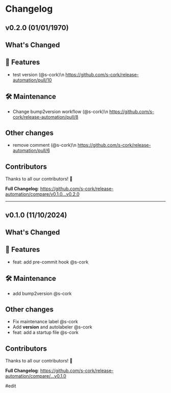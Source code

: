 # Changelog

## v0.2.0 (01/01/1970)
## What's Changed
## 🚀 Features

- test version (@s-cork)\n  https://github.com/s-cork/release-automation/pull/10

## 🛠 Maintenance

- Change bump2version workflow (@s-cork)\n  https://github.com/s-cork/release-automation/pull/8

## Other changes

- remove comment (@s-cork)\n  https://github.com/s-cork/release-automation/pull/6

## Contributors
Thanks to all our contributors! 🎉

**Full Changelog**: https://github.com/s-cork/release-automation/compare/v0.1.0...v0.2.0

---

## v0.1.0 (11/10/2024)
## What's Changed
## 🚀 Features

- feat: add pre-commit hook @s-cork

## 🛠 Maintenance

- add bump2version @s-cork

## Other changes

- Fix maintenance label @s-cork
- Add __version__ and autolabeler @s-cork
- feat: add a startup file @s-cork

## Contributors
Thanks to all our contributors! 🎉

**Full Changelog**: https://github.com/s-cork/release-automation/compare/...v0.1.0

#edit